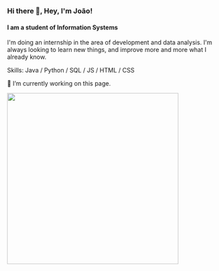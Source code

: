 ### Hi there 👋, Hey, I'm João!
#### I am a student of Information Systems

I'm doing an internship in the area of ​​development and data analysis.
I'm always looking to learn new things, and improve more and more what I already know.

Skills: Java / Python / SQL / JS / HTML / CSS

 🔭 I’m currently working on this page. 

<img width="400px" align="left" src="https://github-readme-stats.vercel.app/api/top-langs/?username=jaopr&hide=html&layout=compact&theme=buefy" />

